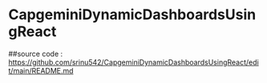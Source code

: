 # CapgeminiDynamicDashboardsUsingReact

##source code : https://github.com/srinu542/CapgeminiDynamicDashboardsUsingReact/edit/main/README.md
